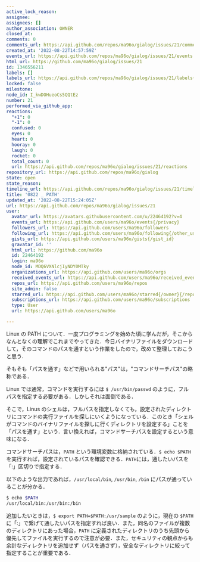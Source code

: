 ```yaml
---
active_lock_reason: 
assignee: 
assignees: []
author_association: OWNER
closed_at: 
comments: 0
comments_url: https://api.github.com/repos/ma96o/gialog/issues/21/comments
created_at: '2022-08-22T14:57:59Z'
events_url: https://api.github.com/repos/ma96o/gialog/issues/21/events
html_url: https://github.com/ma96o/gialog/issues/21
id: 1346556211
labels: []
labels_url: https://api.github.com/repos/ma96o/gialog/issues/21/labels{/name}
locked: false
milestone: 
node_id: I_kwDOHueoCs5QQtEz
number: 21
performed_via_github_app: 
reactions:
  "+1": 0
  "-1": 0
  confused: 0
  eyes: 0
  heart: 0
  hooray: 0
  laugh: 0
  rocket: 0
  total_count: 0
  url: https://api.github.com/repos/ma96o/gialog/issues/21/reactions
repository_url: https://api.github.com/repos/ma96o/gialog
state: open
state_reason: 
timeline_url: https://api.github.com/repos/ma96o/gialog/issues/21/timeline
title: '0822 _ PATH'
updated_at: '2022-08-22T15:24:05Z'
url: https://api.github.com/repos/ma96o/gialog/issues/21
user:
  avatar_url: https://avatars.githubusercontent.com/u/22464192?v=4
  events_url: https://api.github.com/users/ma96o/events{/privacy}
  followers_url: https://api.github.com/users/ma96o/followers
  following_url: https://api.github.com/users/ma96o/following{/other_user}
  gists_url: https://api.github.com/users/ma96o/gists{/gist_id}
  gravatar_id: ''
  html_url: https://github.com/ma96o
  id: 22464192
  login: ma96o
  node_id: MDQ6VXNlcjIyNDY0MTky
  organizations_url: https://api.github.com/users/ma96o/orgs
  received_events_url: https://api.github.com/users/ma96o/received_events
  repos_url: https://api.github.com/users/ma96o/repos
  site_admin: false
  starred_url: https://api.github.com/users/ma96o/starred{/owner}{/repo}
  subscriptions_url: https://api.github.com/users/ma96o/subscriptions
  type: User
  url: https://api.github.com/users/ma96o

---
```

Linux の PATH について．一度プログラミングを始めた頃に学んだが，そこからなんとなくの理解でこれまでやってきた．今日バイナリファイルをダウンロードして，そのコマンドのパスを通すという作業をしたので，改めて整理しておこうと思う．

そもそも「パスを通す」などで用いられる"パス"は，"コマンドサーチパス"の略称である．

Linux では通常，コマンドを実行するには `$ /usr/bin/passwd` のように，フルパスを指定する必要がある．しかしそれは面倒である．

そこで，Linus のシェルは，フルパスを指定しなくても，設定されたディレクトリにコマンドの実行ファイルを探しにいくようになっている．このとき「シェルがコマンドのバイナリファイルを探しに行くディレクトリを設定する」ことを「パスを通す」という．言い換えれば，コマンドサーチパスを設定するという意味になる．

コマンドサーチパスは，`PATH` という環境変数に格納されている．`$ echo $PATH` を実行すれば，設定されているパスを確認できる．`PATH`には，通したいパスを「:」区切りで指定する．

以下のような出力であれば，`/usr/local/bin`, `/usr/bin`, `/bin` にパスが通っていることが分かる．

```zsh
$ echo $PATH
/usr/local/bin:/usr/bin:/bin
```

追加したいときは，`$ export PATH=$PATH:/usr/sample` のように，現在の `$PATH` に「:」で繋げて通したいパスを指定すれば良い．また，同名のファイルが複数のディレクトリにあった場合，`PATH` に定義されたディレクトリのうち先頭から優先してファイルを実行するので注意が必要．また，セキュリティの観点からも余計なディレクトリを追加せず（パスを通さず），安全なディレクトリに絞って指定することが重要である．